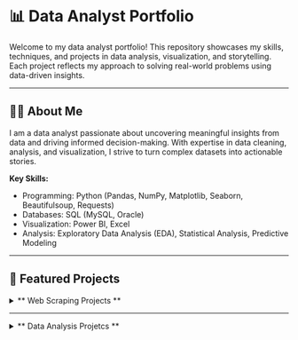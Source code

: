# 📊 Data Analyst Portfolio

Welcome to my data analyst portfolio! This repository showcases my skills, techniques, and projects in data analysis, visualization, and storytelling. Each project reflects my approach to solving real-world problems using data-driven insights.

---

## 🧑‍💻 About Me

I am a data analyst passionate about uncovering meaningful insights from data and driving informed decision-making. With expertise in data cleaning, analysis, and visualization, I strive to turn complex datasets into actionable stories.

**Key Skills:**
- Programming: Python (Pandas, NumPy, Matplotlib, Seaborn, Beautifulsoup, Requests)
- Databases: SQL (MySQL, Oracle)
- Visualization:  Power BI, Excel
- Analysis: Exploratory Data Analysis (EDA), Statistical Analysis, Predictive Modeling

---

## 🌟 Featured Projects

<details>
  <summary>** Web Scraping Projects **</summary>

  ### **1. Web Scraping Quotes**
  - **Description:** This script scrapes quotes, their authors, and tags from the website 'https://quotes.toscrape.com'. 
      The data is saved into a CSV file named 'quotes.csv'. This is my first attempt at web scraping.
  - **Tools Used:** Python (Pandas, Requests, Beautifulsoup)
  - **Key Insights:** 
    - The script demonstrates how to scrape structured data from a website (https://quotes.toscrape.com).
    - Extracts quotes, their respective authors, and associated tags from multiple pages.
    - The collected data is stored in a CSV file (quotes.csv) for further analysis or usage.
  - **Limitations and Areas for Improvement:**
    - Static Website: Works well for static websites like quotes.toscrape.com, but might need adjustments for dynamic or JavaScript-rendered pages.
    - Error and Timeout Handling: Lacks explicit handling for potential errors like network issues or server timeouts.
  - [Explore Project](https://github.com/0-jagadish-0/jagadish/blob/8e3ba3d19bd8e27d7bd870e3be6025d051d68d11/webscarping%20quotes/quotes.py)

  ---

  ### **2. Web Scraping countries_population**
  - **Description:** This project involves web scraping country population data from the Wikipedia page:
      https://en.wikipedia.org/wiki/List_of_countries_and_dependencies_by_population.
      The script extracts tabular data, including the rank, country or dependency name, population, and other relevant details.
      It stores the data in a structured format using Pandas, enabling further analysis or export to a file format like CSV.
  - **Tools Used:** Python (Pandas, Requests, Beautifulsoup)
  - **Key Techniques Demonstrated:** 
    - Dynamic Header Extraction: The script dynamically extracts headers to adapt to changes in the table's structure on the webpage.
    - Handling HTML Tables: Iterates through rows and columns to capture clean, usable data.
    - Data Formatting: Strips extra whitespace for a polished and consistent dataset.
  - **Conclusion:**
    - This project highlights the basics of web scraping, dynamic data extraction, and data structuring using Python.
     The output can be applied to various analytical tasks or saved for future reference. It provides a robust framework for extracting structured data from 
     similar tables on other webpages.
  - [Explore Project](https://github.com/0-jagadish-0/jagadish/blob/18447c00ff8e87986042c93f6cdfb1fdf19b3937/web%20scarping%20countries_population/country.py)

  ---

  ### **3. Web Scraping countries_capitals**
  - **Description:** This project demonstrates how to scrape tabular data from a Wikipedia page and process it into a structured format using Python.
     The data collected includes a list of countries and their capitals in native languages, which is saved in a CSV file for further analysis or sharing.
  - **Tools Used:** Python (Pandas, Requests, Beautifulsoup)
  - **Challenges Solved:** 
    - Extracting multi-table data from HTML.
    - Cleaning and structuring unformatted web data into a readable format.
    - Managing dynamic or inconsistent HTML structures.
  - **Potential Applications:**
    - Automating data collection from public web pages.
    - Creating datasets for research or data analysis projects.
    - Serving as a foundational skill for larger web scraping projects.
  - [Explore Project](https://github.com/0-jagadish-0/jagadish/blob/4ca8198cf1ec988c22674a3e3b460f49e7c2c94d/web%20scarping%20countries_capitals/captials.py)

  ---

  ### **4. Web Scraping cricketers_data**
  - **Description:** This project involves creating a web scraping script to extract a comprehensive list of cricket players from a statistics website, categorized alphabetically.
     The scraped data is processed and stored in a structured format using pandas and saved as a CSV file. This project showcases proficiency in web scraping, data parsing, and storage using Python.
  - **Tools Used:** Python (Pandas, Requests, Beautifulsoup)
  - **Key Features:** 
    - Dynamic URL Handling: Iterates through URLs for all alphabetical categories (A-Z).
    - Data Extraction: Scrapes player names and related details from the target website.
    - HTML Parsing: Utilizes Beautiful Soup to identify and extract data from specific table structures.
    - Data Storage: Converts extracted data into a pandas DataFrame and saves it as a CSV file
  - **Skills Demonstrated:**
    - Web scraping using Beautiful Soup.
    - Efficient data handling and storage using pandas.
    - Automating tasks with Python.
    - Working with HTML and identifying specific elements (e.g., tables).
  - [Explore Project](https://github.com/0-jagadish-0/jagadish/blob/905868aaab5e36aa4a3df844466a83b85febb0df/web%20scarping%20cricket_players_data/circket_players.py)

  ---

  ### **5. Web Scraping olympics_data**
  - **Description:** his project is a Python-based web scraping script designed to extract Olympic medal data from the Olympedia website.
     The script automates the process of gathering structured information from multiple pages and organizes the data into a well-formatted CSV file.
    A key highlight of this project is the inclusion of robust error handling for the first time, making the scraping process more reliable and efficient.
  - **Tools Used:** Python (Pandas, Requests, Beautifulsoup)
  - **Key Features:** 
    - Dynamic Page Navigation: Automatically iterates through multiple pages to scrape data.
    - Error Handling: Implemented error handling for the first time, enabling the script to gracefully handle:
       Missing pages (e.g., skips pages 27 and 28).
       HTTP errors like 404 (Not Found) and other non-200 responses.
       Network-related exceptions (e.g., timeouts).
    - Data Normalization: Ensures consistent column structure across all scraped data.
    - CSV Export: Saves the cleaned and structured data into a CSV file for analysis and sharing.
  - **Challenges Solved:**
    - Successfully addressed missing data pages.
    - Implemented error handling to manage HTTP and network-related issues.
    - Dynamically adjusted column structures for inconsistent table rows.
  - [Explore Project](https://github.com/0-jagadish-0/jagadish/blob/7bb2883fd437df71236f0bdeb8a088f41d91f552/web%20scarping%20oplympics%20data/main.py)

</details>

---
<details>
  <summary>** Data Analysis Projetcs **</summary>

  ### **1. Titanic Survivors Analysis**
  - **Description:** In this project, we perform a comprehensive analysis of the Titanic dataset to explore survival rates based on various factors such as class, gender, age, and embarkation port.
     The dataset is cleaned by handling missing values and then analyzed to determine patterns that might have influenced passengers' chances of survival.
    The results are visualized through different plots to provide a clear understanding of how each factor impacted survival on the Titanic.
  - **Tools Used:** Python (Pandas, Numpy, Seaborn, Matplotlib)
  - **Visualiations:** 
    - Created five key visualizations to highlight insights:
    - Overall Survivors: Bar chart showing the percentage of survivors versus non-survivors.
    - Survivors by Gender: Comparison of survival rates between males and females, highlighting significant gender differences.
    - Survivors by Age Group: Age groups (e.g., children, adults, elderly) and their respective survival rates visualized using a histogram or box plot.
    - Survivors by Class: A breakdown of survival rates across first, second, and third-class passengers using a bar plot.
    - Survivors by Embarkation Port: Analysis of survival rates based on the embarkation ports (Southampton, Cherbourg, Queenstown) using a bar or pie chart.
  - **Challenges Solved:**
    - Handling Missing Data: Applied techniques like imputation and exclusion for missing values in the age and embarkation columns.
    - Balancing Data for Visualization: Used percentage-based normalization to avoid misleading interpretations due to class imbalances.
  - **Skills Demonstrated:**
    - Data preprocessing and cleaning.
    - Data analysis and interpretation.
    - Data visualization using Seaborn and Matplotlib.
    - Communicating findings effectively through visual and textual narratives.
  - [Explore Project](https://github.com/0-jagadish-0/jagadish/blob/b69bc9c0b4b810d1510cd95e4ecb688694947e53/Data%20Anlysis%20Titanic%20Survivors/main.ipynb)
  - 
  ### **1. Simple Trading Strategy Using Facebook stock data **
  - **Description:** This project demonstrates a simple trading strategy using historical stock data for Facebook (Meta Platforms).
      The strategy leverages moving averages to generate buy signals and evaluates the overall performance of the strategy over time.
      It is designed to help understand basic financial analysis concepts and Python programming for data manipulation and visualization.
  - **Tools Used:** Python (Pandas, Numpy, Seaborn, Matplotlib)
  - **Key Features:** 
    - Interactive Visualization: Easily interpretable charts highlighting the strategy’s signals.
    - Customizable Strategy: Modify the moving average parameters to test different trading strategies.
    - Beginner-Friendly Code: Clear, well-documented code for ease of understanding and learning.
  - **Skills Demonstrated:**
    - Data preprocessing and cleaning.
    - Data analysis and interpretation.
    - Data visualization using Seaborn and Matplotlib.
    - Communicating findings effectively through visual and textual narratives.
  - [Explore Project](https://github.com/0-jagadish-0/jagadish/blob/a013dddd8c3e1f741487c1380ebe649319f48cee/facebook%20stock%20strategy/main.ipynb)
  
<details>
---
## 📂 Repository Structure

```plaintext
📁 data-analyst-portfolio/
├── 📂 Project 1: web scarping quotes
│   ├── quotes.py
│   └── quotes.csv
├── 📂 Project 2: web scarping countries_population
│   ├── country.py
│   └── countries.csv
├── 📂 Project 3: Web Scraping countries_capitals
│   ├── capital.py
│   ├── caps.csv
├── 📂 Project 4: Web Scraping cricketers_data
│   ├── cricket_palyers.py
│   ├── cricket_palyer.csv
├── 📂 Project 5: Web Scraping olympics_data
│   ├── main.py
│   ├── olympics_data.csv
├── 📂 Project 6: Data Anlysis Titanic Survivors
│   ├── main.ipynb
│   ├── tested.csv
├── 📂 Project 7: facebook stock strategy
│   ├── main.ipynb
│   ├── FB.csv
├── README.md
```
